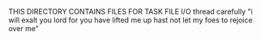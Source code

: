 THIS DIRECTORY CONTAINS FILES FOR TASK FILE I/O
thread carefully
"i will exalt you lord
for you have lifted me up
hast not let my foes to rejoice over me"
